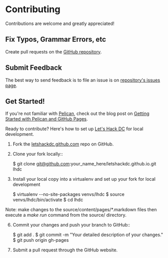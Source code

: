 # Contributing

Contributions are welcome and greatly appreciated! 


## Fix Typos, Grammar Errors, etc
Create pull requests on the 
[GitHub repository](https://github.com/makaimc/letshackdc.github.com/pulls).


## Submit Feedback
The best way to send feedback is to file an issue is on 
[repository's issues page](https://github.com/makaimc/letshackdc.github.com/issues).


## Get Started!
If you're not familiar with [Pelican](http://docs.getpelican.com/), 
check out the blog post on 
[Getting Started with Pelican and GitHub Pages](http://www.mattmakai.com/introduction-to-pelican.html).

Ready to contribute? Here's how to set up 
[Let's Hack DC](http://www.letshackdc.com/) for local development.

1. Fork the 
   [letshackdc.github.com](https://github.com/makaimc/letshackdc.github.io) 
   repo on GitHub.

2. Clone your fork locally::

    $ git clone git@github.com:your_name_here/letshackdc.github.io.git lhdc

3. Install your local copy into a virtualenv and set up your fork for 
   local development

    $ virtualenv --no-site-packages venvs/lhdc
    $ source venvs/lhdc/bin/activate
    $ cd lhdc

Note: make changes to the source/content/pages/\*.markdown files then execute a
*make run* command from the source/ directory.

6. Commit your changes and push your branch to GitHub::

    $ git add .
    $ git commit -m "Your detailed description of your changes."
    $ git push origin gh-pages

7. Submit a pull request through the GitHub website.

